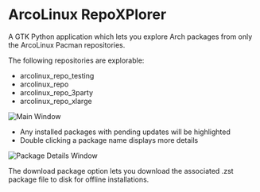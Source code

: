 # ArcoLinux RepoXPlorer

A GTK Python application which lets you explore Arch packages from only the ArcoLinux Pacman repositories.

The following repositories are explorable:

- arcolinux_repo_testing
- arcolinux_repo
- arcolinux_repo_3party
- arcolinux_repo_xlarge

![Main Window](https://github.com/DeltaCopy/arcolinux-repo-explorer/assets/121581829/b84df6ed-c36f-4c3d-a96a-68c2d62f546c)

- Any installed packages with pending updates will be highlighted
- Double clicking a package name displays more details

![Package Details Window](https://github.com/DeltaCopy/arcolinux-repo-explorer/assets/121581829/b614caa2-0206-4aeb-b124-75563cdc5f20)

The download package option lets you download the associated .zst package file to disk for offline installations.
